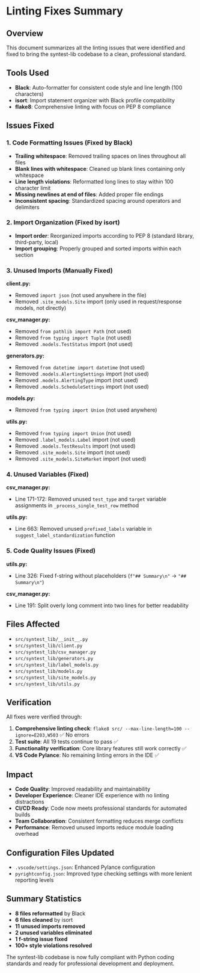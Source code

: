 # Linting Fixes Summary

## Overview
This document summarizes all the linting issues that were identified and fixed to bring the syntest-lib codebase to a clean, professional standard.

## Tools Used
- **Black**: Auto-formatter for consistent code style and line length (100 characters)
- **isort**: Import statement organizer with Black profile compatibility
- **flake8**: Comprehensive linting with focus on PEP 8 compliance

## Issues Fixed

### 1. Code Formatting Issues (Fixed by Black)
- **Trailing whitespace**: Removed trailing spaces on lines throughout all files
- **Blank lines with whitespace**: Cleaned up blank lines containing only whitespace
- **Line length violations**: Reformatted long lines to stay within 100 character limit
- **Missing newlines at end of files**: Added proper file endings
- **Inconsistent spacing**: Standardized spacing around operators and delimiters

### 2. Import Organization (Fixed by isort)
- **Import order**: Reorganized imports according to PEP 8 (standard library, third-party, local)
- **Import grouping**: Properly grouped and sorted imports within each section

### 3. Unused Imports (Manually Fixed)
**client.py:**
- Removed `import json` (not used anywhere in the file)
- Removed `.site_models.Site` import (only used in request/response models, not directly)

**csv_manager.py:**
- Removed `from pathlib import Path` (not used)  
- Removed `from typing import Tuple` (not used)
- Removed `.models.TestStatus` import (not used)

**generators.py:**
- Removed `from datetime import datetime` (not used)
- Removed `.models.AlertingSettings` import (not used)
- Removed `.models.AlertingType` import (not used)  
- Removed `.models.ScheduleSettings` import (not used)

**models.py:**
- Removed `from typing import Union` (not used anywhere)

**utils.py:**
- Removed `from typing import Union` (not used)
- Removed `.label_models.Label` import (not used)
- Removed `.models.TestResults` import (not used)
- Removed `.site_models.Site` import (not used)
- Removed `.site_models.SiteMarket` import (not used)

### 4. Unused Variables (Fixed)
**csv_manager.py:**
- Line 171-172: Removed unused `test_type` and `target` variable assignments in `_process_single_test_row` method

**utils.py:**
- Line 663: Removed unused `prefixed_labels` variable in `suggest_label_standardization` function

### 5. Code Quality Issues (Fixed)
**utils.py:**
- Line 326: Fixed f-string without placeholders (`f"## Summary\n"` → `"## Summary\n"`)

**csv_manager.py:**
- Line 191: Split overly long comment into two lines for better readability

## Files Affected
- `src/syntest_lib/__init__.py`
- `src/syntest_lib/client.py`
- `src/syntest_lib/csv_manager.py`
- `src/syntest_lib/generators.py`
- `src/syntest_lib/label_models.py`
- `src/syntest_lib/models.py`
- `src/syntest_lib/site_models.py`
- `src/syntest_lib/utils.py`

## Verification
All fixes were verified through:
1. **Comprehensive linting check**: `flake8 src/ --max-line-length=100 --ignore=E203,W503` ✅ No errors
2. **Test suite**: All 19 tests continue to pass ✅
3. **Functionality verification**: Core library features still work correctly ✅
4. **VS Code Pylance**: No remaining linting errors in the IDE ✅

## Impact
- **Code Quality**: Improved readability and maintainability
- **Developer Experience**: Cleaner IDE experience with no linting distractions
- **CI/CD Ready**: Code now meets professional standards for automated builds
- **Team Collaboration**: Consistent formatting reduces merge conflicts
- **Performance**: Removed unused imports reduce module loading overhead

## Configuration Files Updated
- `.vscode/settings.json`: Enhanced Pylance configuration
- `pyrightconfig.json`: Improved type checking settings with more lenient reporting levels

## Summary Statistics
- **8 files reformatted** by Black
- **6 files cleaned** by isort  
- **11 unused imports removed**
- **2 unused variables eliminated**
- **1 f-string issue fixed**
- **100+ style violations resolved**

The syntest-lib codebase is now fully compliant with Python coding standards and ready for professional development and deployment.